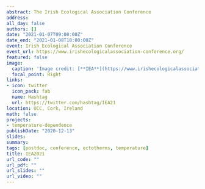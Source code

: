 ```yaml
---
abstract: The Irish Ecological Association Conference
address:
all_day: false
authors: []
date: "2021-01-07T09:00:00Z"
date_end: "2021-01-08T18:00:00Z"
event: Irish Ecological Association Conference
event_url: https://www.irishecologicalassociation-conference.org/
featured: false
image: 
  caption: 'Image credit: [**IEA**](https://www.irishecologicalassociation-conference.org/)'
  focal_point: Right
links:
- icon: twitter
  icon_pack: fab
  name: Hashtag
  url: https://twitter.com/hashtag/IEA21
location: UCC, Cork, Ireland
math: false
projects:
- temperature-dependence
publishDate: "2020-12-13"
slides: 
summary: 
tags: [postdoc, conference, ectotherms, temperature]
title: IEA2021
url_code: ""
url_pdf: ""
url_slides: ""
url_video: ""
---
```



